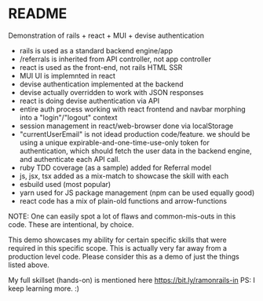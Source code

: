 # README

Demonstration of rails + react + MUI + devise authentication

* rails is used as a standard backend engine/app
* /referrals is inherited from API controller, not app controller
* react is used as the front-end, not rails HTML SSR
* MUI UI is implemnted in react
* devise authentication implemented at the backend
* devise actually overridden to work with JSON responses
* react is doing devise authentication via API
* entire auth process working with react frontend and navbar morphing into a "login"/"logout" context
* session management in react/web-browser done via localStorage
* "currentUserEmail" is not idead production code/feature. we should be using a unique expirable-and-one-time-use-only token for authentication, which should fetch the user data in the backend engine, and authenticate each API call.
* ruby TDD coverage (as a sample) added for Referral model
* js, jsx, tsx added as a mix-match to showcase the skill with each
* esbuild used (most popular)
* yarn used for JS package management (npm can be used equally good)
* react code has a mix of plain-old functions and arrow-functions

NOTE: One can easily spot a lot of flaws and common-mis-outs in this code. These are intentional, by choice.

This demo showcases my ability for certain specific skills that were required in this specific scope. This is actually very far away from a production level code. Please consider this as a demo of just the things listed above.

My full skillset (hands-on) is mentioned here https://bit.ly/ramonrails-in
PS: I keep learning more. :)
